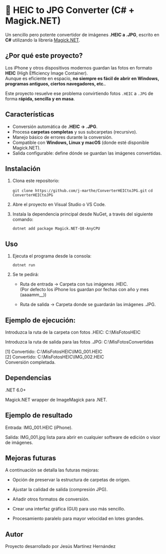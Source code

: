 # 📸 HEIC to JPG Converter (C# + Magick.NET)

Un sencillo pero potente convertidor de imágenes **.HEIC a .JPG**, escrito en **C#** utilizando la librería [Magick.NET](https://github.com/dlemstra/Magick.NET).  


## ¿Por qué este proyecto?

Los iPhone y otros dispositivos modernos guardan las fotos en formato **HEIC** (High Efficiency Image Container).  
Aunque es eficiente en espacio, **no siempre es fácil de abrir en Windows, programas antiguos, ciertos navegadores, etc.**.

Este proyecto resuelve ese problema convirtiendo fotos `.HEIC` a `.JPG` de forma **rápida, sencilla y en masa**. 


## Características

- Conversión automática de **.HEIC → .JPG**.
- Procesa **carpetas completas** y sus subcarpetas (recursivo).
- Manejo básico de errores durante la conversión.
- Compatible con **Windows, Linux y macOS** (donde esté disponible Magick.NET).
- Salida configurable: define dónde se guardan las imágenes convertidas.


## Instalación

1. Clona este repositorio:

   ``git clone https://github.com/j-marthe/ConverterHEICtoJPG.git``
   ``cd ConverterHEICtoJPG``

2. Abre el proyecto en Visual Studio o VS Code.

3. Instala la dependencia principal desde NuGet, a través del siguiente comando:

    ``dotnet add package Magick.NET-Q8-AnyCPU``

## Uso

1. Ejecuta el programa desde la consola:

    ``dotnet run``


2. Se te pedirá:

    - Ruta de entrada → Carpeta con tus imágenes .HEIC.   
    (Por defecto los iPhone los guardan por fechas con año y mes (aaaamm__))

    - Ruta de salida → Carpeta donde se guardarán las imágenes .JPG.


## Ejemplo de ejecución:

Introduzca la ruta de la carpeta con fotos .HEIC:
C:\MisFotosHEIC

Introduzca la ruta de salida para las fotos .JPG:
C:\MisFotosConvertidas

[1] Convertido: C:\MisFotosHEIC\IMG_001.HEIC  
[2] Convertido: C:\MisFotosHEIC\IMG_002.HEIC  
Conversión completada.

## Dependencias

.NET 6.0+

Magick.NET
wrapper de ImageMagick para .NET.

## Ejemplo de resultado

Entrada: IMG_001.HEIC (iPhone).

Salida: IMG_001.jpg lista para abrir en cualquier software de edición o visor de imágenes.

## Mejoras futuras

A continuación se detalla las futuras mejoras:

- Opción de preservar la estructura de carpetas de origen.

- Ajustar la calidad de salida (compresión JPG).

- Añadir otros formatos de conversión.

- Crear una interfaz gráfica (GUI) para uso más sencillo.

- Procesamiento paralelo para mayor velocidad en lotes grandes.

## Autor

Proyecto desarrollado por Jesús Martínez Hernández
